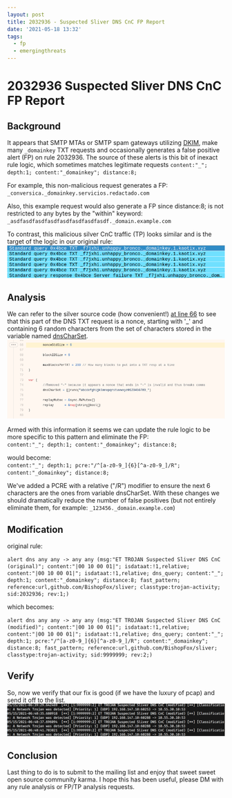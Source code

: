 ```yaml
---
layout: post
title: 2032936 - Suspected Sliver DNS CnC FP Report
date: '2021-05-18 13:32'
tags:
  - fp
  - emergingthreats
---
```

# 2032936 Suspected Sliver DNS CnC FP Report
## Background
It appears that SMTP MTAs or SMTP spam gateways utilizing [DKIM](https://support.dnsimple.com/articles/dkim-record/), make many `_domainkey` TXT requests and occasionally generates a false positive alert (FP) on rule 2032936. The source of these alerts is this bit of inexact rule logic, which sometimes matches legitimate requests `content:"_"; depth:1; content:"_domainkey"; distance:8;`  

For example, this non-malicious request generates a FP:  
`_conversica._domainkey.servicios.redactado.com`  

Also, this example request would also generate a FP since distance:8; is not restricted to any bytes by the "within" keyword:  
`_asdfasdfasdfasdfasdfasdfasdfasdf._domain.example.com`  

To contrast, this malicious silver CnC traffic (TP) looks similar and is the target of the logic in our original rule:
![`_f7jxhi.unhappy_bronco._domainkey.1.kaotix.xyz`](/images/2021/05/20210518.1.png)

## Analysis
We can refer to the silver source code (how convenient!) [at line 66](https://github.com/BishopFox/sliver/blob/672c0e29d07313fcc3d093d2c6b742659e574e07/implant/sliver/transports/udp-dns.go#L66) to see that this part of the DNS TXT request is a nonce, starting with '_' and containing 6 random characters from the set of characters stored in the variable named [dnsCharSet](https://github.com/BishopFox/sliver/blob/672c0e29d07313fcc3d093d2c6b742659e574e07/implant/sliver/transports/udp-dns.go#L75). 
![silver source code snippet](/images/2021/05/20210518.4.png)  

Armed with this information it seems we can update the rule logic to be more specific to this pattern and eliminate the FP:  
`content:"_"; depth:1; content:"_domainkey"; distance:8;`  

would become:  
`content:"_"; depth:1; pcre:"/^[a-z0-9_]{6}[^a-z0-9_]/R"; content:"_domainkey"; distance:8;`  

We've added a PCRE with a relative ("/R") modifier to ensure the next 6 characters are the ones from variable dnsCharSet. With these changes we should dramatically reduce the number of false positives (but not entirely eliminate them, for example: `_123456._domain.example.com`)

## Modification
original rule:
```
alert dns any any -> any any (msg:"ET TROJAN Suspected Sliver DNS CnC (original)"; content:"|00 10 00 01|"; isdataat:!1,relative; content:"|00 10 00 01|"; isdataat:!1,relative; dns_query; content:"_"; depth:1; content:"_domainkey"; distance:8; fast_pattern; reference:url,github.com/BishopFox/sliver; classtype:trojan-activity; sid:2032936; rev:1;)
```

which becomes:
```
alert dns any any -> any any (msg:"ET TROJAN Suspected Sliver DNS CnC (modified)"; content:"|00 10 00 01|"; isdataat:!1,relative; content:"|00 10 00 01|"; isdataat:!1,relative; dns_query; content:"_"; depth:1; pcre:"/^[a-z0-9_]{6}[^a-z0-9_]/R"; content:"_domainkey"; distance:8; fast_pattern; reference:url,github.com/BishopFox/sliver; classtype:trojan-activity; sid:9999999; rev:2;)
```

## Verify
So, now we verify that our fix is good (if we have the luxury of pcap) and send it off to the list.
![fast log snippet](/images/2021/05/20210518.3.png)

## Conclusion
Last thing to do is to submit to the mailing list and enjoy that sweet sweet open source community karma. I hope this has been useful, please DM with any rule analysis or FP/TP analysis requests.




















